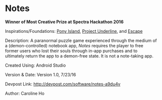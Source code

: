 # Notes

**Winner of Most Creative Prize at Spectra Hackathon 2016**

Inspirations/Foundations: [Pony Island](http://store.steampowered.com/app/405640/), [Project Underline](http://devpost.com/software/project-underline), and [Escape](http://devpost.com/software/escape-6xa8zn)

Description: A paranormal puzzle game experienced through the medium of a (demon-controlled) notebook app, *Notes* requires the player to free former users who lost their souls through in-app purchases and to ultimately return the app to a demon-free state. It is not a note-taking app.

Created Using: Android Studio

Version & Date: Version 1.0, 7/23/16

Devpost Link: http://devpost.com/software/notes-a9du4v

Author: Caroline Ho
